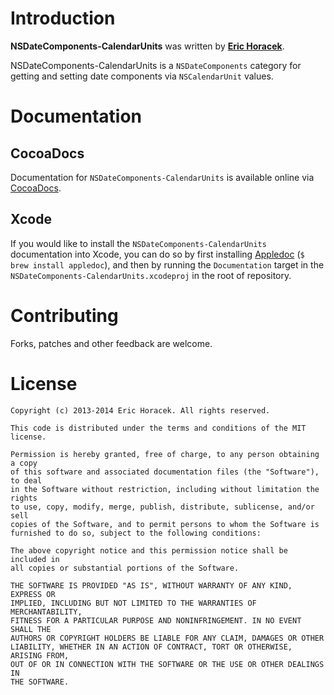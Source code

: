 # Introduction

**NSDateComponents-CalendarUnits** was written by **[Eric Horacek](https://twitter.com/erichoracek)**.

NSDateComponents-CalendarUnits is a `NSDateComponents` category for getting and setting date components via `NSCalendarUnit` values.

# Documentation

## CocoaDocs

Documentation for `NSDateComponents-CalendarUnits` is available online via [CocoaDocs](http://cocoadocs.org/docsets/NSDateComponents-CalendarUnits/).

## Xcode

If you would like to install the `NSDateComponents-CalendarUnits` documentation into Xcode, you can do so by first installing [Appledoc](https://github.com/tomaz/appledoc/) (`$ brew install appledoc`), and then by running the `Documentation` target in the `NSDateComponents-CalendarUnits.xcodeproj` in the root of repository.

# Contributing

Forks, patches and other feedback are welcome.

# License

```
Copyright (c) 2013-2014 Eric Horacek. All rights reserved.

This code is distributed under the terms and conditions of the MIT license.

Permission is hereby granted, free of charge, to any person obtaining a copy
of this software and associated documentation files (the "Software"), to deal
in the Software without restriction, including without limitation the rights
to use, copy, modify, merge, publish, distribute, sublicense, and/or sell
copies of the Software, and to permit persons to whom the Software is
furnished to do so, subject to the following conditions:

The above copyright notice and this permission notice shall be included in
all copies or substantial portions of the Software.

THE SOFTWARE IS PROVIDED "AS IS", WITHOUT WARRANTY OF ANY KIND, EXPRESS OR
IMPLIED, INCLUDING BUT NOT LIMITED TO THE WARRANTIES OF MERCHANTABILITY,
FITNESS FOR A PARTICULAR PURPOSE AND NONINFRINGEMENT. IN NO EVENT SHALL THE
AUTHORS OR COPYRIGHT HOLDERS BE LIABLE FOR ANY CLAIM, DAMAGES OR OTHER
LIABILITY, WHETHER IN AN ACTION OF CONTRACT, TORT OR OTHERWISE, ARISING FROM,
OUT OF OR IN CONNECTION WITH THE SOFTWARE OR THE USE OR OTHER DEALINGS IN
THE SOFTWARE.
```
